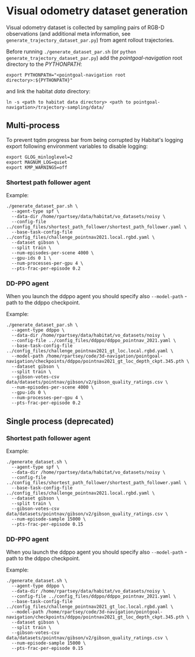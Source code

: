 # Visual odometry dataset generation

Visual odometry dataset is collected by sampling pairs of RGB-D observations (and additional meta information,
see `generate_trajectory_dataset_par.py`) from agent rollout trajectories.

Before running `./generate_dataset_par.sh` (or `python generate_trajectory_dataset_par.py`) 
add the _pointgoal-navigation_ root directory to the _PYTHONPATH_:
```shell
export PYTHONPATH="<pointgoal-navigation root directory>:${PYTHONPATH}"
```
and link the habitat _data_ directory:
```shell
ln -s <path to habitat data directory> <path to pointgoal-navigation>/trajectory-sampling/data/
```

## Multi-process

To prevent tqdm progress bar from being corrupted by Habitat's logging 
export following environment variables to disable logging:
```shell
export GLOG_minloglevel=2
export MAGNUM_LOG=quiet
export KMP_WARNINGS=off
```


### Shortest path follower agent

Example:
```shell
./generate_dataset_par.sh \
  --agent-type spf \
  --data-dir /home/rpartsey/data/habitat/vo_datasets/noisy \
  --config-file ../config_files/shortest_path_follower/shortest_path_follower.yaml \
  --base-task-config-file ../config_files/challenge_pointnav2021.local.rgbd.yaml \
  --dataset gibson \
  --split train \
  --num-episodes-per-scene 4000 \
  --gpu-ids 0 1 \
  --num-processes-per-gpu 4 \
  --pts-frac-per-episode 0.2
```

### DD-PPO agent
When you launch the ddppo agent you should specify also `--model-path` - path to the ddppo checkpoint.

Example:
```shell
./generate_dataset_par.sh \
  --agent-type ddppo \
  --data-dir /home/rpartsey/data/habitat/vo_datasets/noisy \
  --config-file ../config_files/ddppo/ddppo_pointnav_2021.yaml \
  --base-task-config-file ../config_files/challenge_pointnav2021_gt_loc.local.rgbd.yaml \
  --model-path /home/rpartsey/code/3d-navigation/pointgoal-navigation/checkpoints/ddppo/pointnav2021_gt_loc_depth_ckpt.345.pth \
  --dataset gibson \
  --split train \
  --gibson-votes-csv data/datasets/pointnav/gibson/v2/gibson_quality_ratings.csv \
  --num-episodes-per-scene 4000 \
  --gpu-ids 0 \
  --num-processes-per-gpu 4 \
  --pts-frac-per-episode 0.2
```

## Single process (deprecated)

### Shortest path follower agent

Example:
```shell
./generate_dataset.sh \
  --agent-type spf \
  --data-dir /home/rpartsey/data/habitat/vo_datasets/noisy \
  --config-file ../config_files/shortest_path_follower/shortest_path_follower.yaml \
  --base-task-config-file ../config_files/challenge_pointnav2021.local.rgbd.yaml \
  --dataset gibson \
  --split train \
  --gibson-votes-csv data/datasets/pointnav/gibson/v2/gibson_quality_ratings.csv \
  --num-episode-sample 15000 \
  --pts-frac-per-episode 0.15
```

### DD-PPO agent
When you launch the ddppo agent you should specify also `--model-path` - path to the ddppo checkpoint.

Example:
```shell
./generate_dataset.sh \
  --agent-type ddppo \
  --data-dir /home/rpartsey/data/habitat/vo_datasets/noisy \
  --config-file ../config_files/ddppo/ddppo_pointnav_2021.yaml \
  --base-task-config-file ../config_files/challenge_pointnav2021_gt_loc.local.rgbd.yaml \
  --model-path /home/rpartsey/code/3d-navigation/pointgoal-navigation/checkpoints/ddppo/pointnav2021_gt_loc_depth_ckpt.345.pth \
  --dataset gibson \
  --split train \
  --gibson-votes-csv data/datasets/pointnav/gibson/v2/gibson_quality_ratings.csv \
  --num-episode-sample 15000 \
  --pts-frac-per-episode 0.15
```
